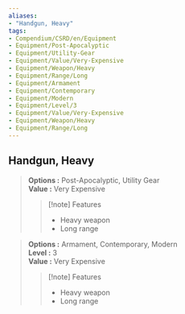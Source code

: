 ```yaml
---
aliases:
- "Handgun, Heavy"
tags:
- Compendium/CSRD/en/Equipment
- Equipment/Post-Apocalyptic
- Equipment/Utility-Gear
- Equipment/Value/Very-Expensive
- Equipment/Weapon/Heavy
- Equipment/Range/Long
- Equipment/Armament
- Equipment/Contemporary
- Equipment/Modern
- Equipment/Level/3
- Equipment/Value/Very-Expensive
- Equipment/Weapon/Heavy
- Equipment/Range/Long
---
```


  
## Handgun, Heavy  
  
>  
> **Options :** Post-Apocalyptic, Utility Gear  
> **Value :** Very Expensive  
>>[!note] Features  
>> - Heavy weapon  
>> - Long range  
  
>  
> **Options :** Armament, Contemporary, Modern  
> **Level :** 3  
> **Value :** Very Expensive  
>>[!note] Features  
>> - Heavy weapon  
>> - Long range